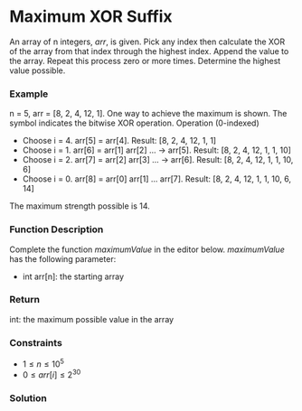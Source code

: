 # Maximum XOR Suffix

An array of n integers, *arr*, is given. Pick any index then calculate the XOR of the array from that index through the highest index. Append the value to the array. Repeat this process zero or more times. Determine the highest value possible.
### Example 
n = 5, arr = [8, 2, 4, 12, 1].
One way to achieve the maximum is shown. The symbol indicates the bitwise XOR operation.
Operation (0-indexed)
- Choose i = 4.  arr[5] = arr[4]. Result: [8, 2, 4, 12, 1, 1]
- Choose i = 1. arr[6] = arr[1] arr[2] ... → arr[5]. Result: [8, 2, 4, 12, 1, 1, 10]
- Choose i = 2. arr[7] = arr[2] arr[3] ... → arr[6]. Result: [8, 2, 4, 12, 1, 1, 10, 6]
- Choose i = 0. arr[8] = arr[0] arr[1] ... arr[7]. Result: [8, 2, 4, 12, 1, 1, 10, 6, 14]

The maximum strength possible is 14.

### Function Description
Complete the function *maximumValue* in the editor below.
*maximumValue* has the following parameter:
- int arr[n]: the starting array
### Return
int: the maximum possible value in the array
### Constraints
- $1 \leq n \leq 10^5$
- $0 \leq arr[i] \leq 2^{30}$

### Solution
